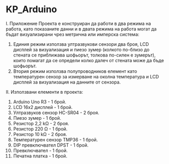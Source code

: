 # KP_Arduino
I. Приложение
Проекта е конструиран да работи в два режима на работа, като показаните данни и в двата режима на работа могат да бъдат визуализирани чрез метрична или имперска система:
1.	Единия режим използва ултразвукови сензори два броя, LCD дисплей за визуализация и пиезо зумер (колкото по-близо до стената се приближава шофьорът, толкова по-силен е зумерът), които помагат да се определи колко далеч от стената може да бъде шофьорът.
2.	Втория режим използва полупроводников елемент като температурен сензор за измерване на околна температура и LCD дисплей за визуализация на данните от сензора. 

II. Използвани елементи в проекта:
1.	Arduino Uno R3				-	1 брой.
2.	LCD 16x2 дисплей				-	1 брой.
3.	Ултразвуков сензор HC-SR04		-	2 броя.
4.	 Пиезо зумер					-	1 брой.
5.	Резистор 2,2 kΩ				-	2 броя.
6.	Резистор 220 Ω				-	1 брой.
7.	Резистор 10 kΩ				-	2 броя.
8.	Температурен сензор TMP36		-	1 брой.
9.	DIP превключвател DPST			-	1 брой.
10.	Превключвател				-	1 брой.
11.	Печатна платка				-	1 брой.
